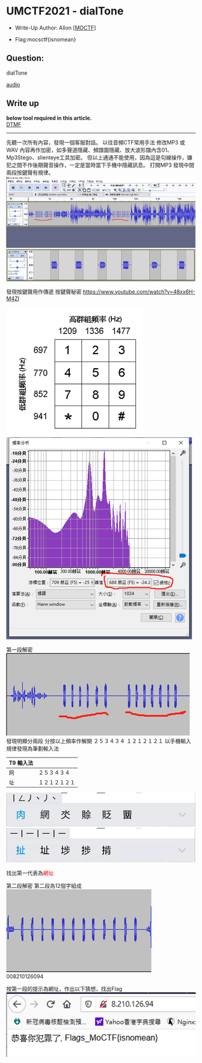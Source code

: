 # UMCTF2021 - dialTone

- Write-Up Author: Allon \[[MOCTF](https://www.facebook.com/MOCSCTF)\]

- Flag:mocsctf{isnomean}

## **Question:**
dialTone

[audio](./audio.zip)

## Write up
**below tool required in this article.**  
[DTMF](https://en.wikipedia.org/wiki/Dual-tone_multi-frequency_signaling)

---
先聽一次所有內容，發現一個客服對話。
以往音頻CTF常用手法 修改MP3 或WAV 內容再作加密，如多聲道隱藏、頻譜圖隱藏、放大波形譜內含01、Mp3Stego、slienteye工具加密。
但以上通通不能使用，因為這是勾線操作，嫌犯之間不作後期聲音操作，一定是當時當下手機中隱藏訊息。
打開MP3 發現中間兩段按鍵聲有規律。  
![img](./img/1.png)  
![img](./img/2.png)
 
發現按鍵聲用作傳遞
按鍵聲秘密
https://www.youtube.com/watch?v=48xx6H-M4ZI

![1](./img/3.png "") ![2](./img/4.png "")

第一段解密  
![img](./img/5.png)  
發現明顯分兩段 分按以上頻率作解開
２５３４３４  １２１２１２１
以手機輸入規律發現為筆劃輸入法

|T9 輸入法||
|--|--|
|网|２５３４３４|
|址|１２１２１２１|

![img](./img/6.png)  
![img](./img/7.png)  
  

找出第一代表為<span style="color:red">網址</span>

第二段解密
第二段為12個字組成  
![img](./img/8.png)  
008210126094  

按第一段的提示為網址，作出以下猜想，找出Flag  
![img](./img/9.png)  
 
